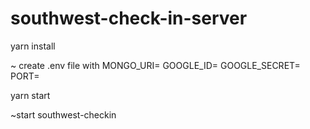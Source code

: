 # southwest-check-in-server

yarn install

~ create .env file with 
MONGO_URI=
GOOGLE_ID=
GOOGLE_SECRET=
PORT=

yarn start

~start southwest-checkin
